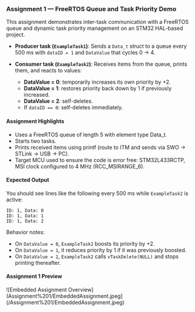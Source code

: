 ### Assignment 1 — FreeRTOS Queue and Task Priority Demo

This assignment demonstrates inter-task communication with a FreeRTOS queue and dynamic task priority management on an STM32 HAL-based project.

- **Producer task (`ExampleTask1`)**: Sends a `Data_t` struct to a queue every 500 ms with `dataID = 1` and `DataValue` that cycles 0 → 4.

- **Consumer task (`ExampleTask2`)**: Receives items from the queue, prints them, and reacts to values:
  - **DataValue = 0**: temporarily increases its own priority by +2.
  - **DataValue = 1**: restores priority back down by 1 if previously increased.
  - **DataValue = 2**: self-deletes.
  - If `dataID == 0`: self-deletes immediately.

#### Assignment Highlights
- Uses a FreeRTOS queue of length 5 with element type Data_t.
- Starts two tasks.
- Prints received items using printf (route to ITM and sends via SWO -> STLink -> USB -> PC).
 - Target MCU used to ensure the code is error free: STM32L433RCTP, MSI clock configured to 4 MHz (RCC_MSIRANGE_6).


#### Expected Output
You should see lines like the following every 500 ms while `ExampleTask2` is active:

```
ID: 1, Data: 0
ID: 1, Data: 1
ID: 1, Data: 2
```

Behavior notes:
- On `DataValue = 0`, `ExampleTask2` boosts its priority by +2.
- On `DataValue = 1`, it reduces priority by 1 if it was previously boosted.
- On `DataValue = 2`, `ExampleTask2` calls `vTaskDelete(NULL)` and stops printing thereafter.


#### Assignment 1 Preview

![Embedded Assignment Overview](Assignment%201/EmbeddedAssignment.jpeg](/Assignment%201/EmbeddedAssignment.jpeg)


